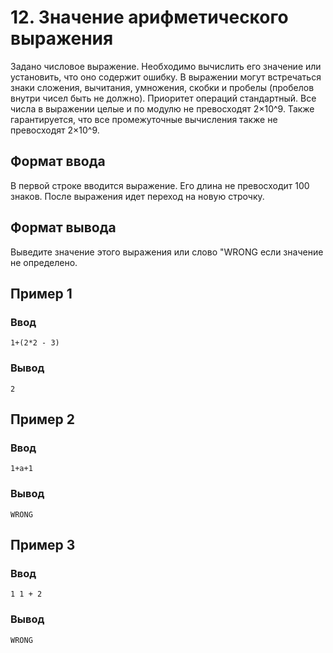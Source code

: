 # 12. Значение арифметического выражения

Задано числовое выражение. Необходимо вычислить его значение или установить, что оно содержит ошибку. В выражении могут
встречаться знаки сложения, вычитания, умножения, скобки и пробелы (пробелов внутри чисел быть не должно). Приоритет
операций стандартный. Все числа в выражении целые и по модулю не превосходят 2×10^9. Также гарантируется, что все
промежуточные вычисления также не превосходят 2×10^9.

## Формат ввода

В первой строке вводится выражение. Его длина не превосходит 100 знаков. После выражения идет переход на новую строчку.

## Формат вывода

Выведите значение этого выражения или слово "WRONG если значение не определено.

## Пример 1

### Ввод

    1+(2*2 - 3)

### Вывод

    2

## Пример 2

### Ввод

    1+a+1

### Вывод

    WRONG

## Пример 3

### Ввод

    1 1 + 2

### Вывод

    WRONG
